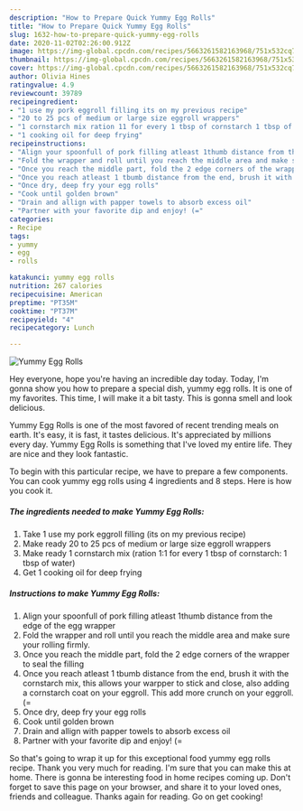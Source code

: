 ```yaml
---
description: "How to Prepare Quick Yummy Egg Rolls"
title: "How to Prepare Quick Yummy Egg Rolls"
slug: 1632-how-to-prepare-quick-yummy-egg-rolls
date: 2020-11-02T02:26:00.912Z
image: https://img-global.cpcdn.com/recipes/5663261582163968/751x532cq70/yummy-egg-rolls-recipe-main-photo.jpg
thumbnail: https://img-global.cpcdn.com/recipes/5663261582163968/751x532cq70/yummy-egg-rolls-recipe-main-photo.jpg
cover: https://img-global.cpcdn.com/recipes/5663261582163968/751x532cq70/yummy-egg-rolls-recipe-main-photo.jpg
author: Olivia Hines
ratingvalue: 4.9
reviewcount: 39789
recipeingredient:
- "1 use my pork eggroll filling its on my previous recipe"
- "20 to 25 pcs of medium or large size eggroll wrappers"
- "1 cornstarch mix ration 11 for every 1 tbsp of cornstarch 1 tbsp of water"
- "1 cooking oil for deep frying"
recipeinstructions:
- "Align your spoonfull of pork filling atleast 1thumb distance from the edge of the egg wrapper"
- "Fold the wrapper and roll until you reach the middle area and make sure your rolling firmly."
- "Once you reach the middle part, fold the 2 edge corners of the wrapper to seal the filling"
- "Once you reach atleast 1 tbumb distance from the end, brush it with the cornstarch mix, this allows your warpper to stick and close, also adding a cornstarch coat on your eggroll. This add more crunch on your eggroll. (="
- "Once dry, deep fry your egg rolls"
- "Cook until golden brown"
- "Drain and allign with papper towels to absorb excess oil"
- "Partner with your favorite dip and enjoy! (="
categories:
- Recipe
tags:
- yummy
- egg
- rolls

katakunci: yummy egg rolls 
nutrition: 267 calories
recipecuisine: American
preptime: "PT35M"
cooktime: "PT37M"
recipeyield: "4"
recipecategory: Lunch

---
```



![Yummy Egg Rolls](https://img-global.cpcdn.com/recipes/5663261582163968/751x532cq70/yummy-egg-rolls-recipe-main-photo.jpg)

Hey everyone, hope you're having an incredible day today. Today, I'm gonna show you how to prepare a special dish, yummy egg rolls. It is one of my favorites. This time, I will make it a bit tasty. This is gonna smell and look delicious.



Yummy Egg Rolls is one of the most favored of recent trending meals on earth. It's easy, it is fast, it tastes delicious. It's appreciated by millions every day. Yummy Egg Rolls is something that I've loved my entire life. They are nice and they look fantastic.


To begin with this particular recipe, we have to prepare a few components. You can cook yummy egg rolls using 4 ingredients and 8 steps. Here is how you cook it.

<!--inarticleads1-->

##### The ingredients needed to make Yummy Egg Rolls:

1. Take 1 use my pork eggroll filling (its on my previous recipe)
1. Make ready 20 to 25 pcs of medium or large size eggroll wrappers
1. Make ready 1 cornstarch mix (ration 1:1 for every 1 tbsp of cornstarch: 1 tbsp of water)
1. Get 1 cooking oil for deep frying




<!--inarticleads2-->

##### Instructions to make Yummy Egg Rolls:

1. Align your spoonfull of pork filling atleast 1thumb distance from the edge of the egg wrapper
1. Fold the wrapper and roll until you reach the middle area and make sure your rolling firmly.
1. Once you reach the middle part, fold the 2 edge corners of the wrapper to seal the filling
1. Once you reach atleast 1 tbumb distance from the end, brush it with the cornstarch mix, this allows your warpper to stick and close, also adding a cornstarch coat on your eggroll. This add more crunch on your eggroll. (=
1. Once dry, deep fry your egg rolls
1. Cook until golden brown
1. Drain and allign with papper towels to absorb excess oil
1. Partner with your favorite dip and enjoy! (=




So that's going to wrap it up for this exceptional food yummy egg rolls recipe. Thank you very much for reading. I'm sure that you can make this at home. There is gonna be interesting food in home recipes coming up. Don't forget to save this page on your browser, and share it to your loved ones, friends and colleague. Thanks again for reading. Go on get cooking!
